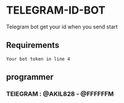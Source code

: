 # TELEGRAM-ID-BOT
Telegram bot get your id when you send start 

## Requirements 
``Your bot token in line 4``


## programmer 

### TElEGRAM : @AKIL828 - @FFFFFFM
